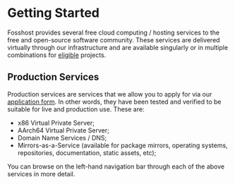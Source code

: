 # Getting Started
Fosshost provides several free cloud computing / hosting services to the free and open-source software community. These services are delivered virtually through our infrastructure and are available singularly or in multiple combinations for [eligible](/general/application) projects. 

## Production Services
Production services are services that we allow you to apply for via our [application form](https://fosshost.org/apply). In other words, they have been tested and verified to be suitable for live and production use. These are:

- x86 Virtual Private Server;
- AArch64 Virtual Private Server;
- Domain Name Services / DNS;
- Mirrors-as-a-Service (available for package mirrors, operating systems, repositories, documentation, static assets, etc);

You can browse on the left-hand navigation bar through each of the above services in more detail.

